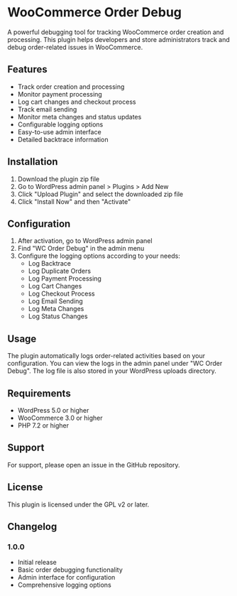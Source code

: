 # WooCommerce Order Debug

A powerful debugging tool for tracking WooCommerce order creation and processing. This plugin helps developers and store administrators track and debug order-related issues in WooCommerce.

## Features

- Track order creation and processing
- Monitor payment processing
- Log cart changes and checkout process
- Track email sending
- Monitor meta changes and status updates
- Configurable logging options
- Easy-to-use admin interface
- Detailed backtrace information

## Installation

1. Download the plugin zip file
2. Go to WordPress admin panel > Plugins > Add New
3. Click "Upload Plugin" and select the downloaded zip file
4. Click "Install Now" and then "Activate"

## Configuration

1. After activation, go to WordPress admin panel
2. Find "WC Order Debug" in the admin menu
3. Configure the logging options according to your needs:
   - Log Backtrace
   - Log Duplicate Orders
   - Log Payment Processing
   - Log Cart Changes
   - Log Checkout Process
   - Log Email Sending
   - Log Meta Changes
   - Log Status Changes

## Usage

The plugin automatically logs order-related activities based on your configuration. You can view the logs in the admin panel under "WC Order Debug". The log file is also stored in your WordPress uploads directory.

## Requirements

- WordPress 5.0 or higher
- WooCommerce 3.0 or higher
- PHP 7.2 or higher

## Support

For support, please open an issue in the GitHub repository.

## License

This plugin is licensed under the GPL v2 or later.

## Changelog

### 1.0.0
- Initial release
- Basic order debugging functionality
- Admin interface for configuration
- Comprehensive logging options 